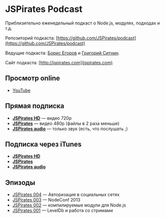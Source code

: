 # JSPirates Podcast

Приблизительно еженедельный подкаст о Node.js, модулях, подходах и т.д.

Репозиторий подкаста: [https://github.com/JSPirates/podcast](https://github.com/JSPirates/podcast)

Ведущие подкаста: [Борис Егоров](http://github.com/dolphin278) и [Григорий Ситнин](http://github.com/sitnin).

Сайт подкаста: [http://jspirates.com](jspirates.com)

## Просмотр online

* [YouTube](http://www.youtube.com/channel/UCoQvColVafC905L1wyqfjcg)

## Прямая подписка

* **[JSPirates HD](https://raw.github.com/JSPirates/podcast/master/jsp_720p.xml)** — видео 720p
* **[JSPirates](https://raw.github.com/JSPirates/podcast/master/jsp_480p.xml)** — видео 480p (файлы в 2 раза меньше)
* **[JSPirates audio](https://raw.github.com/JSPirates/podcast/master/jsp_audio.xml)** — только звук (есть, что послушать ;)

## Подписка через iTunes

* **[JSPirates HD](https://itunes.apple.com/ru/podcast/jspirates-hd/id684240414)**
* **[JSPirates](https://itunes.apple.com/ru/podcast/jspirates/id684239969)**
* **[JSPirates audio](https://itunes.apple.com/ru/podcast/jspirates-tol-ko-audio/id684239776)**

## Эпизоды

* [JSPirates 004](https://github.com/JSPirates/podcast/tree/master/004) — Авторизация в социальных сетях
* [JSPirates 003](https://github.com/JSPirates/podcast/tree/master/003) — NodeConf 2013
* [JSPirates 002](https://github.com/JSPirates/podcast/tree/master/002) — компилируемые модули для Node.js
* [JSPirates 001](https://github.com/JSPirates/podcast/tree/master/001) — LevelDb и работа со стримами
